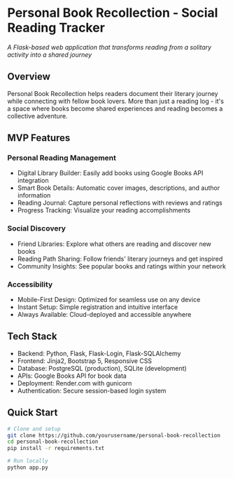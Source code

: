 # Personal Book Recollection - Social Reading Tracker

*A Flask-based web application that transforms reading from a solitary activity into a shared journey*

## Overview

Personal Book Recollection helps readers document their literary journey while connecting with fellow book lovers. More than just a reading log - it's a space where books become shared experiences and reading becomes a collective adventure.

## MVP Features

### Personal Reading Management
- Digital Library Builder: Easily add books using Google Books API integration
- Smart Book Details: Automatic cover images, descriptions, and author information
- Reading Journal: Capture personal reflections with reviews and ratings
- Progress Tracking: Visualize your reading accomplishments

### Social Discovery
- Friend Libraries: Explore what others are reading and discover new books
- Reading Path Sharing: Follow friends' literary journeys and get inspired
- Community Insights: See popular books and ratings within your network

### Accessibility 
- Mobile-First Design: Optimized for seamless use on any device
- Instant Setup: Simple registration and intuitive interface
- Always Available: Cloud-deployed and accessible anywhere

## Tech Stack

- Backend: Python, Flask, Flask-Login, Flask-SQLAlchemy
- Frontend: Jinja2, Bootstrap 5, Responsive CSS
- Database: PostgreSQL (production), SQLite (development)
- APIs: Google Books API for book data
- Deployment: Render.com with gunicorn
- Authentication: Secure session-based login system

## Quick Start

```bash
# Clone and setup
git clone https://github.com/yourusername/personal-book-recollection
cd personal-book-recollection
pip install -r requirements.txt

# Run locally
python app.py
```
